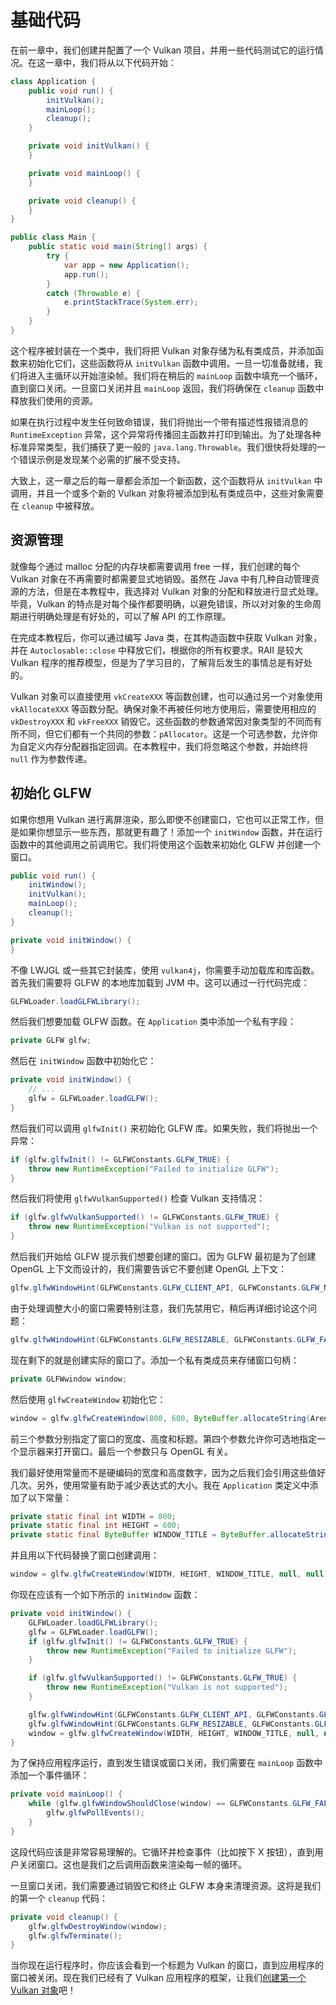 # 基础代码

在前一章中，我们创建并配置了一个 Vulkan 项目，并用一些代码测试它的运行情况。在这一章中，我们将从以下代码开始：

```java
class Application {
    public void run() {
        initVulkan();
        mainLoop();
        cleanup();
    }

    private void initVulkan() {
    }

    private void mainLoop() {
    }

    private void cleanup() {
    }
}

public class Main {
    public static void main(String[] args) {
        try {
            var app = new Application();
            app.run();
        }
        catch (Throwable e) {
            e.printStackTrace(System.err);
        }
    }
}
```

这个程序被封装在一个类中，我们将把 Vulkan 对象存储为私有类成员，并添加函数来初始化它们，这些函数将从 `initVulkan` 函数中调用。一旦一切准备就绪，我们将进入主循环以开始渲染帧。我们将在稍后的 `mainLoop` 函数中填充一个循环，直到窗口关闭。一旦窗口关闭并且 `mainLoop` 返回，我们将确保在 `cleanup` 函数中释放我们使用的资源。

如果在执行过程中发生任何致命错误，我们将抛出一个带有描述性报错消息的 `RuntimeException` 异常，这个异常将传播回主函数并打印到输出。为了处理各种标准异常类型，我们捕获了更一般的 `java.lang.Throwable`。我们很快将处理的一个错误示例是发现某个必需的扩展不受支持。

大致上，这一章之后的每一章都会添加一个新函数，这个函数将从 `initVulkan` 中调用，并且一个或多个新的 Vulkan 对象将被添加到私有类成员中，这些对象需要在 `cleanup` 中被释放。

## 资源管理

就像每个通过 malloc 分配的内存块都需要调用 free 一样，我们创建的每个 Vulkan 对象在不再需要时都需要显式地销毁。虽然在 Java 中有几种自动管理资源的方法，但是在本教程中，我选择对 Vulkan 对象的分配和释放进行显式处理。毕竟，Vulkan 的特点是对每个操作都要明确，以避免错误，所以对对象的生命周期进行明确处理是有好处的，可以了解 API 的工作原理。

在完成本教程后，你可以通过编写 Java 类，在其构造函数中获取 Vulkan 对象，并在 `Autoclosable::close` 中释放它们，根据你的所有权要求。RAII 是较大 Vulkan 程序的推荐模型，但是为了学习目的，了解背后发生的事情总是有好处的。

Vulkan 对象可以直接使用 `vkCreateXXX` 等函数创建，也可以通过另一个对象使用 `vkAllocateXXX` 等函数分配。确保对象不再被任何地方使用后，需要使用相应的 `vkDestroyXXX` 和 `vkFreeXXX` 销毁它。这些函数的参数通常因对象类型的不同而有所不同，但它们都有一个共同的参数：`pAllocator`。这是一个可选参数，允许你为自定义内存分配器指定回调。在本教程中，我们将忽略这个参数，并始终将 `null` 作为参数传递。

## 初始化 GLFW

如果你想用 Vulkan 进行离屏渲染，那么即使不创建窗口，它也可以正常工作，但是如果你想显示一些东西，那就更有趣了！添加一个 `initWindow` 函数，并在运行函数中的其他调用之前调用它。我们将使用这个函数来初始化 GLFW 并创建一个窗口。

```java
public void run() {
    initWindow();
    initVulkan();
    mainLoop();
    cleanup();
}

private void initWindow() {
}
```

不像 LWJGL 或一些其它封装库，使用 `vulkan4j`，你需要手动加载库和库函数。首先我们需要将 GLFW 的本地库加载到 JVM 中。这可以通过一行代码完成：

```java
GLFWLoader.loadGLFWLibrary();
```

然后我们想要加载 GLFW 函数。在 `Application` 类中添加一个私有字段：

```java
private GLFW glfw;
```

然后在 `initWindow` 函数中初始化它：

```java
private void initWindow() {
    // ...
    glfw = GLFWLoader.loadGLFW();
}
```

然后我们可以调用 `glfwInit()` 来初始化 GLFW 库。如果失败，我们将抛出一个异常：

```java
if (glfw.glfwInit() != GLFWConstants.GLFW_TRUE) {
    throw new RuntimeException("Failed to initialize GLFW");
}
```

然后我们将使用 `glfwVulkanSupported()` 检查 Vulkan 支持情况：

```java
if (glfw.glfwVulkanSupported() != GLFWConstants.GLFW_TRUE) {
    throw new RuntimeException("Vulkan is not supported");
}
```

然后我们开始给 GLFW 提示我们想要创建的窗口。因为 GLFW 最初是为了创建 OpenGL 上下文而设计的，我们需要告诉它不要创建 OpenGL 上下文：

```java
glfw.glfwWindowHint(GLFWConstants.GLFW_CLIENT_API, GLFWConstants.GLFW_NO_API);
```

由于处理调整大小的窗口需要特别注意，我们先禁用它，稍后再详细讨论这个问题：

```java
glfw.glfwWindowHint(GLFWConstants.GLFW_RESIZABLE, GLFWConstants.GLFW_FALSE);
```

现在剩下的就是创建实际的窗口了。添加一个私有类成员来存储窗口句柄：

```java
private GLFWwindow window;
```

然后使用 `glfwCreateWindow` 初始化它：

```java
window = glfw.glfwCreateWindow(800, 600, ByteBuffer.allocateString(Arena.global(), "Vulkan"), null, null);
```

前三个参数分别指定了窗口的宽度、高度和标题。第四个参数允许你可选地指定一个显示器来打开窗口。最后一个参数只与 OpenGL 有关。

我们最好使用常量而不是硬编码的宽度和高度数字，因为之后我们会引用这些值好几次。另外，使用常量有助于减少表达式的大小。我在 `Application` 类定义中添加了以下常量：

```java
private static final int WIDTH = 800;
private static final int HEIGHT = 600;
private static final ByteBuffer WINDOW_TITLE = ByteBuffer.allocateString(Arena.global(), "Vulkan");
```

并且用以下代码替换了窗口创建调用：

```java
window = glfw.glfwCreateWindow(WIDTH, HEIGHT, WINDOW_TITLE, null, null);
```

你现在应该有一个如下所示的 `initWindow` 函数：

```java
private void initWindow() {
    GLFWLoader.loadGLFWLibrary();
    glfw = GLFWLoader.loadGLFW();
    if (glfw.glfwInit() != GLFWConstants.GLFW_TRUE) {
        throw new RuntimeException("Failed to initialize GLFW");
    }

    if (glfw.glfwVulkanSupported() != GLFWConstants.GLFW_TRUE) {
        throw new RuntimeException("Vulkan is not supported");
    }

    glfw.glfwWindowHint(GLFWConstants.GLFW_CLIENT_API, GLFWConstants.GLFW_NO_API);
    glfw.glfwWindowHint(GLFWConstants.GLFW_RESIZABLE, GLFWConstants.GLFW_FALSE);
    window = glfw.glfwCreateWindow(WIDTH, HEIGHT, WINDOW_TITLE, null, null);
}
```

为了保持应用程序运行，直到发生错误或窗口关闭，我们需要在 `mainLoop` 函数中添加一个事件循环：

```java
private void mainLoop() {
    while (glfw.glfwWindowShouldClose(window) == GLFWConstants.GLFW_FALSE) {
        glfw.glfwPollEvents();
    }
}
```

这段代码应该是非常容易理解的。它循环并检查事件（比如按下 X 按钮），直到用户关闭窗口。这也是我们之后调用函数来渲染每一帧的循环。

一旦窗口关闭，我们需要通过销毁它和终止 GLFW 本身来清理资源。这将是我们的第一个 `cleanup` 代码：

```java
private void cleanup() {
    glfw.glfwDestroyWindow(window);
    glfw.glfwTerminate();
}
```

当你现在运行程序时，你应该会看到一个标题为 Vulkan 的窗口，直到应用程序的窗口被关闭。现在我们已经有了 Vulkan 应用程序的框架，让我们[创建第一个 Vulkan 对象](instance.md)吧！
